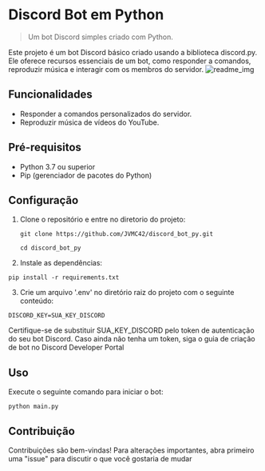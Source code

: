 # Discord Bot em Python
> Um bot Discord simples criado com Python.

Este projeto é um bot Discord básico criado usando a biblioteca discord.py. Ele oferece recursos essenciais de um bot, como responder a comandos, reproduzir música e interagir com os membros do servidor.
![readme_img](https://media.licdn.com/dms/image/D4D22AQG5mC_Idqi1Vw/feedshare-shrink_800/0/1682523040999?e=1693440000&v=beta&t=E3dv991ETYYdFHzJBL4yRfSmqPk-nFo3QoG09vjwWDE)


## Funcionalidades

- Responder a comandos personalizados do servidor.
- Reproduzir música de vídeos do YouTube.

## Pré-requisitos

- Python 3.7 ou superior
- Pip (gerenciador de pacotes do Python)

## Configuração

1. Clone o repositório e entre no diretorio do projeto:

   ```shell
   git clone https://github.com/JVMC42/discord_bot_py.git
   
   cd discord_bot_py
   ```
 2. Instale as dependências:
   ```shell
   pip install -r requirements.txt
   ```
  3. Crie um arquivo '.env' no diretório raiz do projeto com o seguinte conteúdo:
   
   ```shell
   DISCORD_KEY=SUA_KEY_DISCORD
   ```
   Certifique-se de substituir SUA_KEY_DISCORD pelo token de autenticação do seu bot Discord. Caso ainda não tenha um token, siga o guia de criação de bot no Discord Developer Portal
   
   ## Uso
   
   Execute o seguinte comando para iniciar o bot:
   ```shell
   python main.py
   ```
   ## Contribuição
   Contribuições são bem-vindas! Para alterações importantes, abra primeiro uma "issue" para discutir o que você gostaria de mudar
